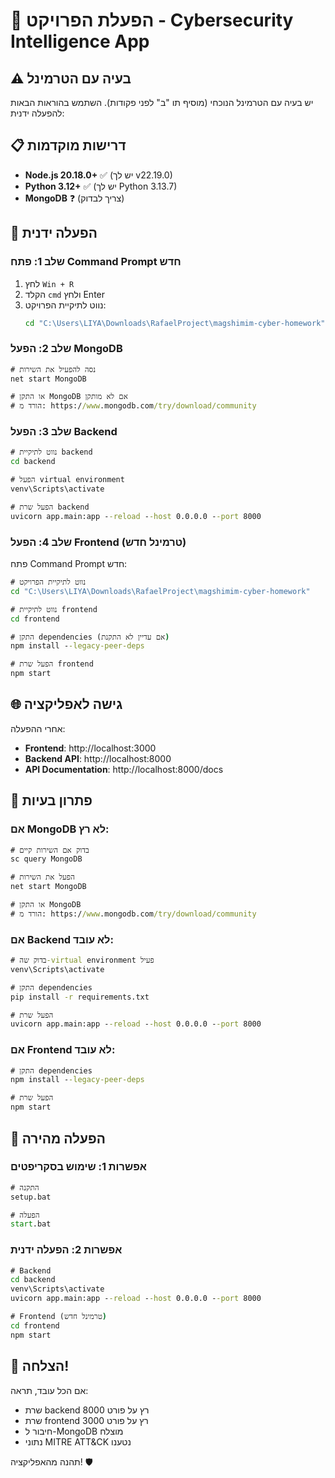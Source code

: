 # 🚀 הפעלת הפרויקט - Cybersecurity Intelligence App

## ⚠️ בעיה עם הטרמינל

יש בעיה עם הטרמינל הנוכחי (מוסיף תו "ב" לפני פקודות).
השתמש בהוראות הבאות להפעלה ידנית:

## 📋 דרישות מוקדמות

- **Node.js 20.18.0+** ✅ (יש לך v22.19.0)
- **Python 3.12+** ✅ (יש לך Python 3.13.7)
- **MongoDB** ❓ (צריך לבדוק)

## 🚀 הפעלה ידנית

### שלב 1: פתח Command Prompt חדש

1. לחץ `Win + R`
2. הקלד `cmd` ולחץ Enter
3. נווט לתיקיית הפרויקט:
   ```cmd
   cd "C:\Users\LIYA\Downloads\RafaelProject\magshimim-cyber-homework"
   ```

### שלב 2: הפעל MongoDB

```cmd
# נסה להפעיל את השירות
net start MongoDB

# או התקן MongoDB אם לא מותקן
# הורד מ: https://www.mongodb.com/try/download/community
```

### שלב 3: הפעל Backend

```cmd
# נווט לתיקיית backend
cd backend

# הפעל virtual environment
venv\Scripts\activate

# הפעל שרת backend
uvicorn app.main:app --reload --host 0.0.0.0 --port 8000
```

### שלב 4: הפעל Frontend (טרמינל חדש)

פתח Command Prompt חדש:

```cmd
# נווט לתיקיית הפרויקט
cd "C:\Users\LIYA\Downloads\RafaelProject\magshimim-cyber-homework"

# נווט לתיקיית frontend
cd frontend

# התקן dependencies (אם עדיין לא התקנת)
npm install --legacy-peer-deps

# הפעל שרת frontend
npm start
```

## 🌐 גישה לאפליקציה

אחרי ההפעלה:

- **Frontend**: http://localhost:3000
- **Backend API**: http://localhost:8000
- **API Documentation**: http://localhost:8000/docs

## 🔧 פתרון בעיות

### אם MongoDB לא רץ:

```cmd
# בדוק אם השירות קיים
sc query MongoDB

# הפעל את השירות
net start MongoDB

# או התקן MongoDB
# הורד מ: https://www.mongodb.com/try/download/community
```

### אם Backend לא עובד:

```cmd
# בדוק שה-virtual environment פעיל
venv\Scripts\activate

# התקן dependencies
pip install -r requirements.txt

# הפעל שרת
uvicorn app.main:app --reload --host 0.0.0.0 --port 8000
```

### אם Frontend לא עובד:

```cmd
# התקן dependencies
npm install --legacy-peer-deps

# הפעל שרת
npm start
```

## 🎯 הפעלה מהירה

### אפשרות 1: שימוש בסקריפטים

```cmd
# התקנה
setup.bat

# הפעלה
start.bat
```

### אפשרות 2: הפעלה ידנית

```cmd
# Backend
cd backend
venv\Scripts\activate
uvicorn app.main:app --reload --host 0.0.0.0 --port 8000

# Frontend (טרמינל חדש)
cd frontend
npm start
```

## 🎉 הצלחה!

אם הכל עובד, תראה:

- שרת backend רץ על פורט 8000
- שרת frontend רץ על פורט 3000
- חיבור ל-MongoDB מוצלח
- נתוני MITRE ATT&CK נטענו

תהנה מהאפליקציה! 🛡️
